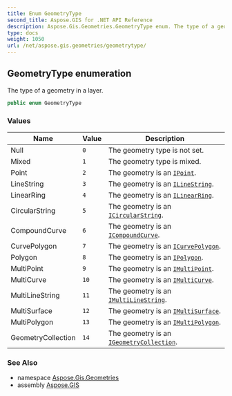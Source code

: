 ```yaml
---
title: Enum GeometryType
second_title: Aspose.GIS for .NET API Reference
description: Aspose.Gis.Geometries.GeometryType enum. The type of a geometry in a layer
type: docs
weight: 1050
url: /net/aspose.gis.geometries/geometrytype/
---
```

## GeometryType enumeration

The type of a geometry in a layer.

```csharp
public enum GeometryType
```

### Values

| Name | Value | Description |
| --- | --- | --- |
| Null | `0` | The geometry type is not set. |
| Mixed | `1` | The geometry type is mixed. |
| Point | `2` | The geometry is an [`IPoint`](../ipoint/). |
| LineString | `3` | The geometry is an [`ILineString`](../ilinestring/). |
| LinearRing | `4` | The geometry is an [`ILinearRing`](../ilinearring/). |
| CircularString | `5` | The geometry is an [`ICircularString`](../icircularstring/). |
| CompoundCurve | `6` | The geometry is an [`ICompoundCurve`](../icompoundcurve/). |
| CurvePolygon | `7` | The geometry is an [`ICurvePolygon`](../icurvepolygon/). |
| Polygon | `8` | The geometry is an [`IPolygon`](../ipolygon/). |
| MultiPoint | `9` | The geometry is an [`IMultiPoint`](../imultipoint/). |
| MultiCurve | `10` | The geometry is an [`IMultiCurve`](../imulticurve/). |
| MultiLineString | `11` | The geometry is an [`IMultiLineString`](../imultilinestring/). |
| MultiSurface | `12` | The geometry is an [`IMultiSurface`](../imultisurface/). |
| MultiPolygon | `13` | The geometry is an [`IMultiPolygon`](../imultipolygon/). |
| GeometryCollection | `14` | The geometry is an [`IGeometryCollection`](../igeometrycollection/). |

### See Also

* namespace [Aspose.Gis.Geometries](../../aspose.gis.geometries/)
* assembly [Aspose.GIS](../../)



